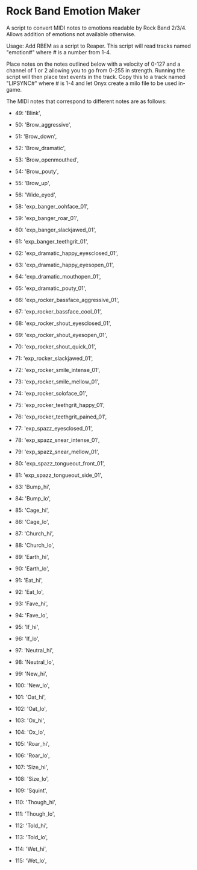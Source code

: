 # Rock Band Emotion Maker
A script to convert MIDI notes to emotions readable by Rock Band 2/3/4. Allows addition of emotions not available otherwise.

Usage: Add RBEM as a script to Reaper. This script will read tracks named "emotion\#" where \# is a number from 1-4.

Place notes on the notes outlined below with a velocity of 0-127 and a channel of 1 or 2 allowing you to go from 0-255 in strength. Running the script will then place text events in the track. Copy this to a track named "LIPSYNC\#" where \# is 1-4 and let Onyx create a milo file to be used in-game.

The MIDI notes that correspond to different notes are as follows:

* 49: 'Blink',
* 50: 'Brow_aggressive',
* 51: 'Brow_down',
* 52: 'Brow_dramatic',
* 53: 'Brow_openmouthed',
* 54: 'Brow_pouty',
* 55: 'Brow_up',
* 56: 'Wide_eyed',

* 58: 'exp_banger_oohface_01',
* 59: 'exp_banger_roar_01',
* 60: 'exp_banger_slackjawed_01',
* 61: 'exp_banger_teethgrit_01',
* 62: 'exp_dramatic_happy_eyesclosed_01',
* 63: 'exp_dramatic_happy_eyesopen_01',
* 64: 'exp_dramatic_mouthopen_01',
* 65: 'exp_dramatic_pouty_01',
* 66: 'exp_rocker_bassface_aggressive_01',
* 67: 'exp_rocker_bassface_cool_01',
* 68: 'exp_rocker_shout_eyesclosed_01',
* 69: 'exp_rocker_shout_eyesopen_01',
* 70: 'exp_rocker_shout_quick_01',
* 71: 'exp_rocker_slackjawed_01',
* 72: 'exp_rocker_smile_intense_01',
* 73: 'exp_rocker_smile_mellow_01',
* 74: 'exp_rocker_soloface_01',
* 75: 'exp_rocker_teethgrit_happy_01',
* 76: 'exp_rocker_teethgrit_pained_01',
* 77: 'exp_spazz_eyesclosed_01',
* 78: 'exp_spazz_snear_intense_01',
* 79: 'exp_spazz_snear_mellow_01',
* 80: 'exp_spazz_tongueout_front_01',
* 81: 'exp_spazz_tongueout_side_01',

* 83: 'Bump_hi',
* 84: 'Bump_lo',
* 85: 'Cage_hi',
* 86: 'Cage_lo',
* 87: 'Church_hi',
* 88: 'Church_lo',
* 89: 'Earth_hi',
* 90: 'Earth_lo',
* 91: 'Eat_hi',
* 92: 'Eat_lo',
* 93: 'Fave_hi',
* 94: 'Fave_lo',
* 95: 'If_hi',
* 96: 'If_lo',
* 97: 'Neutral_hi',
* 98: 'Neutral_lo',
* 99: 'New_hi',
* 100: 'New_lo',
* 101: 'Oat_hi',
* 102: 'Oat_lo',
* 103: 'Ox_hi',
* 104: 'Ox_lo',
* 105: 'Roar_hi',
* 106: 'Roar_lo',
* 107: 'Size_hi',
* 108: 'Size_lo',
* 109: 'Squint',
* 110: 'Though_hi',
* 111: 'Though_lo',
* 112: 'Told_hi',
* 113: 'Told_lo',
* 114: 'Wet_hi',
* 115: 'Wet_lo',
